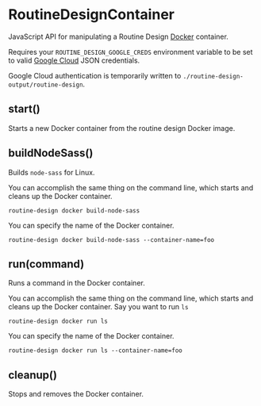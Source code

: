 # RoutineDesignContainer

JavaScript API for manipulating a Routine Design [Docker](https://www.docker.com/) container.

Requires your `ROUTINE_DESIGN_GOOGLE_CREDS` environment variable to be set to valid [Google Cloud](https://cloud.google.com/) JSON credentials.

Google Cloud authentication is temporarily written to `./routine-design-output/routine-design`.

## start()

Starts a new Docker container from the routine design Docker image. 

## buildNodeSass()

Builds `node-sass` for Linux.

You can accomplish the same thing on the command line, which starts and cleans up the Docker container.
```
routine-design docker build-node-sass
```

You can specify the name of the Docker container.
```
routine-design docker build-node-sass --container-name=foo
```

## run(command)

Runs a command in the Docker container.

You can accomplish the same thing on the command line, which starts and cleans up the Docker container. Say you want to run `ls`
```
routine-design docker run ls
```

You can specify the name of the Docker container.
```
routine-design docker run ls --container-name=foo
```

## cleanup()

Stops and removes the Docker container. 

